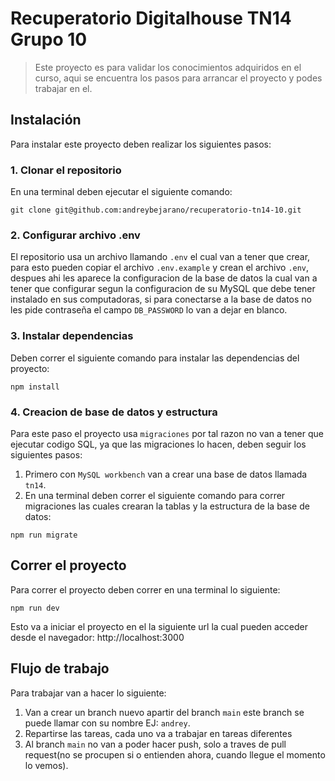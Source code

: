 # Recuperatorio Digitalhouse TN14 Grupo 10
> Este proyecto es para validar los conocimientos adquiridos en el curso, aqui se encuentra los pasos para arrancar el proyecto y podes trabajar en el.

## Instalación
Para instalar este proyecto deben realizar los siguientes pasos:

### 1. Clonar el repositorio
En una terminal deben ejecutar el siguiente comando:
``` shell
git clone git@github.com:andreybejarano/recuperatorio-tn14-10.git
```

### 2. Configurar archivo .env
El repositorio usa un archivo llamando `.env` el cual van a tener que crear, para esto pueden copiar el archivo `.env.example` y crean el archivo `.env`, despues ahi les aparece la configuracion de la base de datos la cual van a tener que configurar segun la configuracion de su MySQL que debe tener instalado en sus computadoras, si para conectarse a la base de datos no les pide contraseña el campo `DB_PASSWORD` lo van a dejar en blanco.

### 3. Instalar dependencias
Deben correr el siguiente comando para instalar las dependencias del proyecto:
``` shell
npm install
```

### 4. Creacion de base de datos y estructura
Para este paso el proyecto usa `migraciones` por tal razon no van a tener que ejecutar codigo SQL, ya que las migraciones lo hacen, deben seguir los siguientes pasos:

1. Primero con `MySQL workbench` van a crear una base de datos llamada `tn14`.
2. En una terminal deben correr el siguiente comando para correr migraciones las cuales crearan la tablas y la estructura de la base de datos:
``` shell 
npm run migrate
```

## Correr el proyecto
Para correr el proyecto deben correr en una terminal lo siguiente:
``` shell
npm run dev
```
Esto va a iniciar el proyecto en el la siguiente url la cual pueden acceder desde el navegador: http://localhost:3000

## Flujo de trabajo
Para trabajar van a hacer lo siguiente: 
1. Van a crear un branch nuevo apartir del branch `main` este branch se puede llamar con su nombre EJ: `andrey`.
2. Repartirse las tareas, cada uno va a trabajar en tareas diferentes
3. Al branch `main` no van a poder hacer push, solo a traves de pull request(no se procupen si o entienden ahora, cuando llegue el momento lo vemos).
